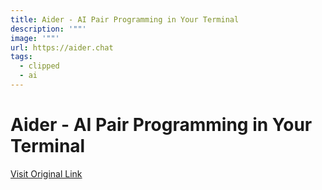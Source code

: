 ```yaml
---
title: Aider - AI Pair Programming in Your Terminal
description: '""'
image: '""'
url: https://aider.chat
tags:
  - clipped
  - ai
---
```


# Aider - AI Pair Programming in Your Terminal



[Visit Original Link](https://aider.chat)
